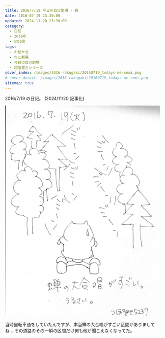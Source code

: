 ```yaml
---
title: 2016/7/19 今日の自分劇場 - 蝉
date: 2016-07-19 23:30:00
updated: 2024-11-20 23:30:00
category:
  - 日記
  - 2016年
  - 初公開
tags:
  - お絵かき
  - ねこ劇場
  - 今日の自分劇場
  - 超落書きシリーズ
cover_index: /images/2016-rakugaki/20160719_todays-me-semi.png
# cover_detail: /images/2016-rakugaki/20160719_todays-me-semi.png
sitemap: true
---
```


2016/7/19 の日記。 (2024/11/20 記事化)

![](/images/2016-rakugaki/20160719_todays-me-semi.png)


当時自転車通をしていたんですが、本当蝉の大合唱がすごい区間がありましてね…
その道路のその一瞬の区間だけ何も他が聞こえなくなってた。


